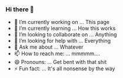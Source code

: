 ### Hi there 👋
- 🔭 I’m currently working on ... This page
- 🌱 I’m currently learning ... How this works
- 👯 I’m looking to collaborate on ... Anything
- 🤔 I’m looking for help with ... Everything
- 💬 Ask me about ... Whatever
- 📫 How to reach me: ... mmmmm....
- 😄 Pronouns: ... Get bent with that shit
- ⚡ Fun fact: ... It's all nonsense by the way
<!--
**red-equinox/red-equinox** is a ✨ _special_ ✨ repository because its `README.md` (this file) appears on your GitHub profile.
:toungue:
Here are some ideas to get you started:

- 🔭 I’m currently working on ...
- 🌱 I’m currently learning ...
- 👯 I’m looking to collaborate on ...
- 🤔 I’m looking for help with ...
- 💬 Ask me about ...
- 📫 How to reach me: ...
- 😄 Pronouns: ...
- ⚡ Fun fact: ...
-->
